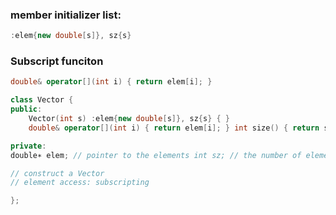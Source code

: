 ### member initializer list:
```c++
:elem{new double[s]}, sz{s}
```
### Subscript funciton
```c++
double& operator[](int i) { return elem[i]; }
```

```c++
class Vector { 
public:
	Vector(int s) :elem{new double[s]}, sz{s} { } 
	double& operator[](int i) { return elem[i]; } int size() { return sz; }

private:  
double∗ elem; // pointer to the elements int sz; // the number of elements

// construct a Vector  
// element access: subscripting

};
```